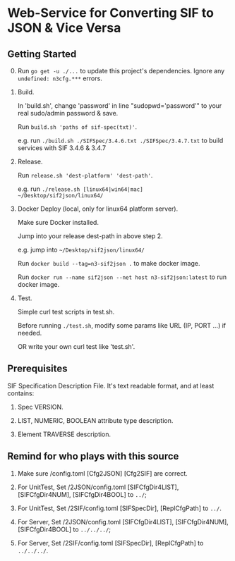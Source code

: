 # Web-Service for Converting SIF to JSON & Vice Versa

## Getting Started

0. Run `go get -u ./...` to update this project's dependencies.
   Ignore any `undefined: n3cfg.***` errors.

1. Build.

   In 'build.sh', change 'password' in line "sudopwd='password'" to your real sudo/admin password & save.
  
   Run `build.sh 'paths of sif-spec(txt)'`.  
  
   e.g. run `./build.sh ./SIFSpec/3.4.6.txt ./SIFSpec/3.4.7.txt` to build services with SIF 3.4.6 & 3.4.7

2. Release.

   Run `release.sh 'dest-platform' 'dest-path'`.

   e.g. run `./release.sh [linux64|win64|mac] ~/Desktop/sif2json/linux64/`
  
3. Docker Deploy (local, only for linux64 platform server).

   Make sure Docker installed.

   Jump into your release dest-path in above step 2.

   e.g. jump into `~/Desktop/sif2json/linux64/`

   Run `docker build --tag=n3-sif2json .` to make docker image.

   Run `docker run --name sif2json --net host n3-sif2json:latest` to run docker image.

4. Test.

   Simple curl test scripts in test.sh.

   Before running `./test.sh`, modify some params like URL (IP, PORT ...) if needed.

   OR write your own curl test like 'test.sh'.

## Prerequisites

SIF Specification Description File. It's text readable format, and at least contains:

1. Spec VERSION.

2. LIST, NUMERIC, BOOLEAN attribute type description.
  
3. Element TRAVERSE description.

## Remind for who plays with this source

1. Make sure /config.toml [Cfg2JSON] [Cfg2SIF] are correct.

2. For UnitTest, Set /2JSON/config.toml [SIFCfgDir4LIST], [SIFCfgDir4NUM], [SIFCfgDir4BOOL] to `../`;

3. For UnitTest, Set /2SIF/config.toml [SIFSpecDir], [ReplCfgPath] to `../`.

4. For Server, Set /2JSON/config.toml [SIFCfgDir4LIST], [SIFCfgDir4NUM], [SIFCfgDir4BOOL] to `../../../`;

5. For Server, Set /2SIF/config.toml [SIFSpecDir], [ReplCfgPath] to `../../../`.
